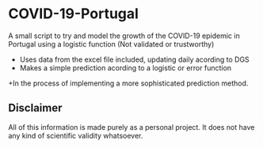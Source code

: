 # COVID-19-Portugal
A small script to try and model the growth of the COVID-19 epidemic in Portugal using a logistic function (Not validated or trustworthy)

+ Uses data from the excel file included, updating daily acording to DGS
+ Makes a simple prediction acording to a logistic or error function

+In the process of implementing a more sophisticated prediction method.

## Disclaimer
All of this information is made purely as a personal project. It does not have any kind of scientific validity whatsoever.
